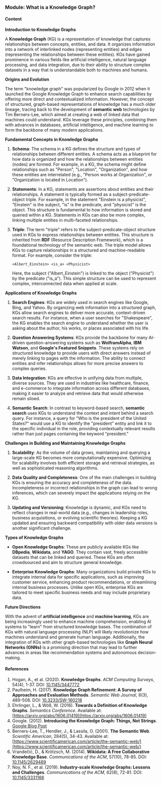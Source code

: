 ### Module: What is a Knowledge Graph?

#### Content

**Introduction to Knowledge Graphs**

A **Knowledge Graph** (KG) is a representation of knowledge that captures relationships between concepts, entities, and data. It organizes information into a network of interlinked nodes (representing entities) and edges (representing the relationships between these entities). KGs have gained prominence in various fields like artificial intelligence, natural language processing, and data integration, due to their ability to structure complex datasets in a way that is understandable both to machines and humans.

**Origins and Evolution**

The term "knowledge graph" was popularized by Google in 2012 when it launched the Google Knowledge Graph to enhance search capabilities by offering more direct and contextualized information. However, the concept of structured, graph-based representations of knowledge has a much older lineage, tracing back to the development of **semantic web** technologies by Tim Berners-Lee, which aimed at creating a web of linked data that machines could understand. KGs leverage these principles, combining them with advances in databases, artificial intelligence, and machine learning to form the backbone of many modern applications.

**Fundamental Concepts in Knowledge Graphs**

1. **Schema**:
   The schema in a KG defines the structure and types of relationships between different entities. A schema acts as a blueprint for how data is organized and how the relationships between entities (nodes) are formed. For example, in a KG, the schema might define relationships such as "Person", "Location", "Organization", and how these entities are interrelated (e.g., "Person works at Organization", or "Organization is located in Location").

2. **Statements**:
   In a KG, statements are assertions about entities and their relationships. A statement is typically formed as a subject-predicate-object triple. For example, in the statement "Einstein is a physicist", "Einstein" is the subject, "is" is the predicate, and "physicist" is the object. This structure is fundamental to how information is stored and queried within a KG. Statements in KGs can also be more complex, linking multiple entities in multi-faceted relationships.

3. **Triple**:
   The term "triple" refers to the subject-predicate-object structure used in KGs to express relationships between entities. This structure is inherited from **RDF** (Resource Description Framework), which is a foundational technology of the semantic web. The triple model allows KGs to capture relationships in a structured and machine-readable format. For example, consider the triple:
   
   ```
   <Albert_Einstein> <is_a> <Physicist>
   ```
   Here, the subject ("Albert_Einstein") is linked to the object ("Physicist") by the predicate ("is_a"). This simple structure can be used to represent complex, interconnected data when applied at scale.

**Applications of Knowledge Graphs**

1. **Search Engines**:
   KGs are widely used in search engines like Google, Bing, and Yahoo. By organizing web information into a structured graph, KGs allow search engines to deliver more accurate, context-driven search results. For instance, when a user searches for "Shakespeare", the KG enables the search engine to understand whether the user is asking about the author, his works, or places associated with his life.

2. **Question Answering Systems**:
   KGs provide the backbone for many AI-driven question-answering systems such as **WolframAlpha**, **IBM Watson**, and **Google's Featured Snippets**. These systems rely on structured knowledge to provide users with direct answers instead of merely linking to pages with the information. The ability to connect entities and infer relationships allows for more precise answers to complex queries.

3. **Data Integration**:
   KGs are effective in unifying data from multiple, diverse sources. They are used in industries like healthcare, finance, and e-commerce to integrate information across different databases, making it easier to analyze and retrieve data that would otherwise remain siloed.

4. **Semantic Search**:
   In contrast to keyword-based search, **semantic search** uses KGs to understand the context and intent behind a search query. For instance, a query for "Who is the president of the United States?" would use a KG to identify the "president" entity and link it to the specific individual in the role, providing contextually relevant results rather than just pages containing the keyword "president."

**Challenges in Building and Maintaining Knowledge Graphs**

1. **Scalability**:
   As the volume of data grows, maintaining and querying a large-scale KG becomes more computationally expensive. Optimizing for scalability involves both efficient storage and retrieval strategies, as well as sophisticated reasoning algorithms.

2. **Data Quality and Completeness**:
   One of the main challenges in building KGs is ensuring the accuracy and completeness of the data. Incompleteness or incorrect relationships in the graph can lead to wrong inferences, which can severely impact the applications relying on the KG.

3. **Updating and Versioning**:
   Knowledge is dynamic, and KGs need to reflect changes in real-world data (e.g., changes in leadership roles, business acquisitions, or evolving scientific theories). Keeping a KG updated and ensuring backward compatibility with older data versions is another significant challenge.

**Types of Knowledge Graphs**

- **Open Knowledge Graphs**:
  These are publicly available KGs like **DBpedia**, **Wikidata**, and **YAGO**. They contain vast, freely accessible datasets that can be linked and queried. These KGs are often crowdsourced and aim to structure general knowledge.

- **Enterprise Knowledge Graphs**:
  Many organizations build private KGs to integrate internal data for specific applications, such as improving customer service, enhancing product recommendations, or streamlining internal business processes. Unlike open KGs, enterprise KGs are tailored to meet specific business needs and may include proprietary data.

**Future Directions**

With the advent of **artificial intelligence** and **machine learning**, KGs are being increasingly used to enhance machine comprehension, enabling AI systems to "learn" from structured knowledge bases. The combination of KGs with natural language processing (NLP) will likely revolutionize how machines understand and generate human language. Additionally, the integration of KGs with other graph-based technologies like **Graph Neural Networks (GNNs)** is a promising direction that may lead to further advances in areas like recommendation systems and autonomous decision-making.

#### References

1. Hogan, A., et al. (2020). **Knowledge Graphs**. *ACM Computing Surveys*, 54(4), 1-37. DOI: [10.1145/3447772](https://doi.org/10.1145/3447772)
2. Paulheim, H. (2017). **Knowledge Graph Refinement: A Survey of Approaches and Evaluation Methods**. *Semantic Web Journal*, 8(3), 489-508. DOI: [10.3233/SW-160218](https://doi.org/10.3233/SW-160218)
3. Ehrlinger, L., & Wöß, W. (2016). **Towards a Definition of Knowledge Graphs**. *Semantics Conference*. Available at: [https://arxiv.org/abs/1606.01419](https://arxiv.org/abs/1606.01419)
4. Google. (2012). **Introducing the Knowledge Graph: Things, Not Strings**. [Google Blog Post](https://blog.google/products/search/introducing-knowledge-graph-things-not/)
5. Berners-Lee, T., Hendler, J., & Lassila, O. (2001). **The Semantic Web**. *Scientific American*, 284(5), 34-43. Available at: [https://www.scientificamerican.com/article/the-semantic-web/](https://www.scientificamerican.com/article/the-semantic-web/)
6. Vrandečić, D., & Krötzsch, M. (2014). **Wikidata: A Free Collaborative Knowledge Base**. *Communications of the ACM*, 57(10), 78-85. DOI: [10.1145/2629489](https://doi.org/10.1145/2629489)
7. Noy, N. F., et al. (2019). **Industry-scale Knowledge Graphs: Lessons and Challenges**. *Communications of the ACM*, 62(8), 72-81. DOI: [10.1145/3331166](https://doi.org/10.1145/3331166)